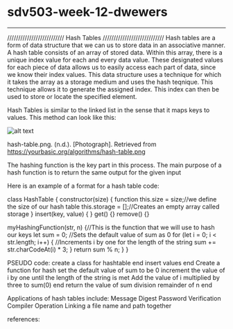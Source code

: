 # sdv503-week-12-dwewers
_____________________________________________________________________
//////////////////////////  Hash Tables  ////////////////////////////
Hash tables are a form of data structure that we can us to store data in an associative manner.
A hash table consists of an array of stored data. Within this array, there is a unique index value
for each and every data value. These designated values for each piece of data allows us to easily access 
each part of data, since we know their index values. This data structure uses a technique for which it takes
the array as a storage medium and uses the hash teqnique. This technique allows it to generate the assigned 
index. This index can then be used to store or locate the specified element.


Hash Tables is similar to the linked list in the sense that it maps keys to values. This method can look like this:


![alt text][logo]

[logo]: https://yourbasic.org/algorithms/hash-table.png "Logo Title Text 2"
hash-table.png. (n.d.). [Photograph]. Retrieved from https://yourbasic.org/algorithms/hash-table.png

      
The hashing function is the key part in this process. The main purpose of a hash function is to return the same output for the given input

Here is an example of a format for a hash table code:

class HashTable {
  constructor(size) {
    function
    this.size = size;//we define the size of our hash table
    this.storage = [];//Creates an empty array called storage
  }
  insert(key, value) { }
  get() {}
  remove() {}
 
  myHashingFunction(str, n) {//This is the function that we will use to hash our keys
    let sum = 0; //Sets the default value of sum as 0
    for (let i = 0; i < str.length; i++) { //Increments i by one for the length of the string
      sum += str.charCodeAt(i) * 3;
    }
    return sum % n;
  }
}

PSEUDO code:
create a class for hashtable
end
insert values
end
Create a function for hash
set the default value of sum to be 0
increment the value of i by one until the length of the string is met
Add the value of i multiplied by three to sum(0)
end
return the value of sum division remainder of n
end



Applications of hash tables include:
Message Digest
Password Verification
Compiler Operation
Linking a file name and path together

references:

